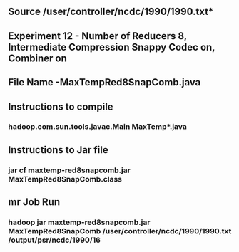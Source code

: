 ## Source /user/controller/ncdc/1990/1990.txt*

## Experiment 12 - Number of Reducers 8, Intermediate Compression Snappy Codec on, Combiner on

## File Name -MaxTempRed8SnapComb.java

## Instructions to compile

### hadoop.com.sun.tools.javac.Main MaxTemp*.java

## Instructions to Jar file

### jar cf maxtemp-red8snapcomb.jar MaxTempRed8SnapComb.class

## mr Job Run

### hadoop jar maxtemp-red8snapcomb.jar MaxTempRed8SnapComb /user/controller/ncdc/1990/1990.txt /output/psr/ncdc/1990/16

